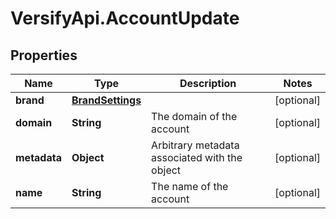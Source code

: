 # VersifyApi.AccountUpdate

## Properties

Name | Type | Description | Notes
------------ | ------------- | ------------- | -------------
**brand** | [**BrandSettings**](BrandSettings.md) |  | [optional] 
**domain** | **String** | The domain of the account | [optional] 
**metadata** | **Object** | Arbitrary metadata associated with the object | [optional] 
**name** | **String** | The name of the account | [optional] 


